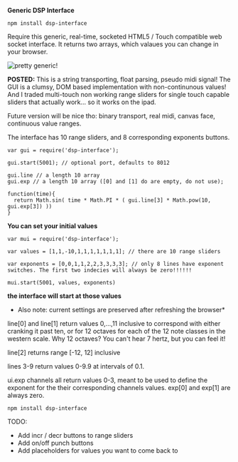 **Generic DSP Interface**

    npm install dsp-interface

Require this generic, real-time, socketed HTML5 / Touch compatible web socket interface. It returns two arrays, which valaues you can change in your browser.

![pretty generic!](http://i.imgur.com/ix99W.jpg)

**POSTED:** This is a string transporting, float parsing, pseudo midi signal! The GUI is a clumsy, DOM based implementation with non-continunous values! And I traded multi-touch non working range sliders for single touch capable sliders that actually work... so it works on the ipad.

Future version will be nice tho: binary transport, real midi, canvas face, continuous value ranges.

The interface has 10 range sliders, and 8 corresponding exponents buttons.

    var gui = require('dsp-interface');

    gui.start(5001); // optional port, defaults to 8012

    gui.line // a length 10 array
    gui.exp // a length 10 array ([0] and [1] do are empty, do not use);

    function(time){
      return Math.sin( time * Math.PI * ( gui.line[3] * Math.pow(10, gui.exp[3]) ))
    }

**You can set your initial values**

    var mui = require('dsp-interface');

    var values = [1,1,-10,1,1,1,1,1,1,1]; // there are 10 range sliders

    var exponents = [0,0,1,1,2,2,3,3,3,3]; // only 8 lines have exponent switches. The first two indecies will always be zero!!!!!!

    mui.start(5001, values, exponents)

**the interface will start at those values**

* Also note: current settings are preserved after refreshing the browser*

line[0] and line[1] return values 0,...,11 inclusive to correspond with either cranking it past ten, or for 12 octaves for each of the 12 note classes in the western scale. Why 12 octaves? You can't hear 7 hertz, but you can feel it!

line[2] returns range [-12, 12] inclusive 

lines 3-9 return values 0-9.9 at intervals of 0.1. 

ui.exp channels all return values 0-3, meant to be used to define the exponent for the their corresponding channels values. exp[0] and exp[1] are always zero.

    npm install dsp-interface


TODO:

* Add incr / decr buttons to range sliders
* Add on/off punch buttons
* Add placeholders for values you want to come back to